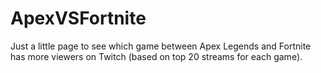 # ApexVSFortnite

Just a little page to see which game between Apex Legends and Fortnite has more viewers on Twitch (based on top 20 streams for each game).
